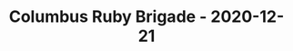 ---
layout: post
title: Columbus Ruby Brigade - 2020-12-21
datetime: '2020-12-21 18:00:00 -0500'
name: Columbus Ruby Brigade
external_url: https://www.meetup.com/columbusrb/events/vnnxzrybcqbcc/
online_event: true
year_month: 2020-12
---